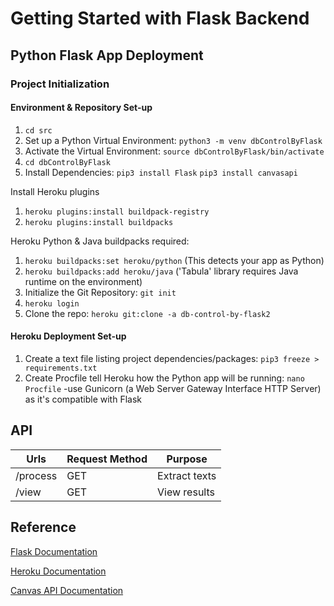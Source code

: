# Getting Started with Flask Backend

## Python Flask App Deployment
### Project Initialization
#### Environment & Repository Set-up
1. ```cd src```
2. Set up a Python Virtual Environment: ```python3 -m venv dbControlByFlask```
3. Activate the Virtual Environment: ```source dbControlByFlask/bin/activate```
4. ```cd dbControlByFlask```
5. Install Dependencies: ```pip3 install Flask``` ```pip3 install canvasapi```

Install Heroku plugins
1. ```heroku plugins:install buildpack-registry```
2. ```heroku plugins:install buildpacks```

Heroku Python & Java buildpacks required: 
1. ```heroku buildpacks:set heroku/python``` (This detects your app as Python)
2. ```heroku buildpacks:add heroku/java``` ('Tabula' library requires Java runtime on the environment)
3. Initialize the Git Repository: ```git init```
4. ```heroku login```
5. Clone the repo: ```heroku git:clone -a db-control-by-flask2```

#### Heroku Deployment Set-up
1. Create a text file listing project dependencies/packages: ```pip3 freeze > requirements.txt```
2. Create Procfile tell Heroku how the Python app will be running: ```nano Procfile```  -use Gunicorn (a Web Server Gateway Interface HTTP Server) as it's compatible with Flask



## API
| Urls                                   | Request Method | Purpose                        |
| -------------------------------------- | -------------- | ------------------------------ |
| /process                               | GET            | Extract texts                  |
| /view                                  | GET            | View results                   |

## Reference 
[Flask Documentation](https://flask.palletsprojects.com/en/2.2.x/)

[Heroku Documentation](https://devcenter.heroku.com/)

[Canvas API Documentation](https://github.com/agogear/canvasdashboards/blob/main/docs/CanvasAPI.md)
